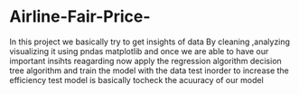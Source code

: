# Airline-Fair-Price-
In this project we basically try to get insights of data 
By cleaning ,analyzing  visualizing it using pndas matplotlib 
and once we are able to have our important insihts reagarding now apply the regression algorithm decision tree algorithm and train the model with the data test inorder to increase the efficiency 
test model is basically tocheck the acuuracy of our model 

